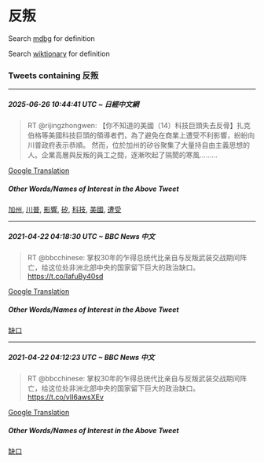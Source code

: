 # 反叛

Search [mdbg](https://www.mdbg.net/chinese/dictionary?page=worddict&wdrst=0&wdqb=反叛) for definition

Search [wiktionary](https://en.wiktionary.org/wiki/反叛) for definition

### Tweets containing 反叛

___
##### 2025-06-26 10:44:41 UTC ~ 日經中文網
> RT @rijingzhongwen: 【你不知道的美國（14）科技巨頭失去反骨】扎克伯格等美國科技巨頭的領導者們，為了避免在商業上遭受不利影響，紛紛向川普政府表示恭順。 然而，位於加州的矽谷聚集了大量持自由主義思想的人。企業高層與反叛的員工之間，逐漸吹起了隔閡的寒風………

[Google Translation](https://translate.google.com/?hi=en&tab=TT&sl=zh-CN&tl=en&op=translate&text=RT+%40rijingzhongwen%3A+%E3%80%90%E4%BD%A0%E4%B8%8D%E7%9F%A5%E9%81%93%E7%9A%84%E7%BE%8E%E5%9C%8B%EF%BC%8814%EF%BC%89%E7%A7%91%E6%8A%80%E5%B7%A8%E9%A0%AD%E5%A4%B1%E5%8E%BB%E5%8F%8D%E9%AA%A8%E3%80%91%E6%89%8E%E5%85%8B%E4%BC%AF%E6%A0%BC%E7%AD%89%E7%BE%8E%E5%9C%8B%E7%A7%91%E6%8A%80%E5%B7%A8%E9%A0%AD%E7%9A%84%E9%A0%98%E5%B0%8E%E8%80%85%E5%80%91%EF%BC%8C%E7%82%BA%E4%BA%86%E9%81%BF%E5%85%8D%E5%9C%A8%E5%95%86%E6%A5%AD%E4%B8%8A%E9%81%AD%E5%8F%97%E4%B8%8D%E5%88%A9%E5%BD%B1%E9%9F%BF%EF%BC%8C%E7%B4%9B%E7%B4%9B%E5%90%91%E5%B7%9D%E6%99%AE%E6%94%BF%E5%BA%9C%E8%A1%A8%E7%A4%BA%E6%81%AD%E9%A0%86%E3%80%82+%E7%84%B6%E8%80%8C%EF%BC%8C%E4%BD%8D%E6%96%BC%E5%8A%A0%E5%B7%9E%E7%9A%84%E7%9F%BD%E8%B0%B7%E8%81%9A%E9%9B%86%E4%BA%86%E5%A4%A7%E9%87%8F%E6%8C%81%E8%87%AA%E7%94%B1%E4%B8%BB%E7%BE%A9%E6%80%9D%E6%83%B3%E7%9A%84%E4%BA%BA%E3%80%82%E4%BC%81%E6%A5%AD%E9%AB%98%E5%B1%A4%E8%88%87%E5%8F%8D%E5%8F%9B%E7%9A%84%E5%93%A1%E5%B7%A5%E4%B9%8B%E9%96%93%EF%BC%8C%E9%80%90%E6%BC%B8%E5%90%B9%E8%B5%B7%E4%BA%86%E9%9A%94%E9%96%A1%E7%9A%84%E5%AF%92%E9%A2%A8%E2%80%A6%E2%80%A6%E2%80%A6)
##### Other Words/Names of Interest in the Above Tweet
[加州](加州.md), [川普](川普.md), [影響](影響.md), [矽](矽.md), [科技](科技.md), [美國](美國.md), [遭受](遭受.md)
___
##### 2021-04-22 04:18:30 UTC ~ BBC News 中文
> RT @bbcchinese: 掌权30年的乍得总统代比亲自与反叛武装交战期间阵亡，给这位处非洲北部中央的国家留下巨大的政治缺口。 https://t.co/IafuBy40sd

[Google Translation](https://translate.google.com/?hi=en&tab=TT&sl=zh-CN&tl=en&op=translate&text=RT+%40bbcchinese%3A+%E6%8E%8C%E6%9D%8330%E5%B9%B4%E7%9A%84%E4%B9%8D%E5%BE%97%E6%80%BB%E7%BB%9F%E4%BB%A3%E6%AF%94%E4%BA%B2%E8%87%AA%E4%B8%8E%E5%8F%8D%E5%8F%9B%E6%AD%A6%E8%A3%85%E4%BA%A4%E6%88%98%E6%9C%9F%E9%97%B4%E9%98%B5%E4%BA%A1%EF%BC%8C%E7%BB%99%E8%BF%99%E4%BD%8D%E5%A4%84%E9%9D%9E%E6%B4%B2%E5%8C%97%E9%83%A8%E4%B8%AD%E5%A4%AE%E7%9A%84%E5%9B%BD%E5%AE%B6%E7%95%99%E4%B8%8B%E5%B7%A8%E5%A4%A7%E7%9A%84%E6%94%BF%E6%B2%BB%E7%BC%BA%E5%8F%A3%E3%80%82+https%3A%2F%2Ft.co%2FIafuBy40sd)
##### Other Words/Names of Interest in the Above Tweet
[缺口](缺口.md)
___
##### 2021-04-22 04:12:23 UTC ~ BBC News 中文
> RT @bbcchinese: 掌权30年的乍得总统代比亲自与反叛武装交战期间阵亡，给这位处非洲北部中央的国家留下巨大的政治缺口。 https://t.co/vII6awsXEv

[Google Translation](https://translate.google.com/?hi=en&tab=TT&sl=zh-CN&tl=en&op=translate&text=RT+%40bbcchinese%3A+%E6%8E%8C%E6%9D%8330%E5%B9%B4%E7%9A%84%E4%B9%8D%E5%BE%97%E6%80%BB%E7%BB%9F%E4%BB%A3%E6%AF%94%E4%BA%B2%E8%87%AA%E4%B8%8E%E5%8F%8D%E5%8F%9B%E6%AD%A6%E8%A3%85%E4%BA%A4%E6%88%98%E6%9C%9F%E9%97%B4%E9%98%B5%E4%BA%A1%EF%BC%8C%E7%BB%99%E8%BF%99%E4%BD%8D%E5%A4%84%E9%9D%9E%E6%B4%B2%E5%8C%97%E9%83%A8%E4%B8%AD%E5%A4%AE%E7%9A%84%E5%9B%BD%E5%AE%B6%E7%95%99%E4%B8%8B%E5%B7%A8%E5%A4%A7%E7%9A%84%E6%94%BF%E6%B2%BB%E7%BC%BA%E5%8F%A3%E3%80%82+https%3A%2F%2Ft.co%2FvII6awsXEv)
##### Other Words/Names of Interest in the Above Tweet
[缺口](缺口.md)

